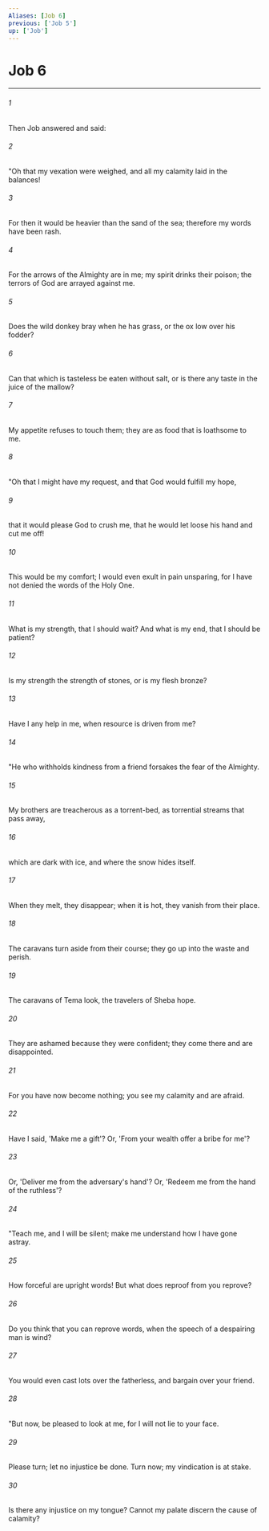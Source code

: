 ```yaml
---
Aliases: [Job 6]
previous: ['Job 5']
up: ['Job']
---
```

# Job 6

***

 

###### 1 
Then Job answered and said:
 
 

###### 2 
"Oh that my vexation were weighed, 
 and all my calamity laid in the balances! 
 
 

###### 3 
For then it would be heavier than the sand of the sea; 
 therefore my words have been rash. 
 
 

###### 4 
For the arrows of the Almighty are in me; 
 my spirit drinks their poison; 
 the terrors of God are arrayed against me. 
 
 

###### 5 
Does the wild donkey bray when he has grass, 
 or the ox low over his fodder? 
 
 

###### 6 
Can that which is tasteless be eaten without salt, 
 or is there any taste in the juice of the mallow? 
 
 

###### 7 
My appetite refuses to touch them; 
 they are as food that is loathsome to me.
 
 

###### 8 
"Oh that I might have my request, 
 and that God would fulfill my hope, 
 
 

###### 9 
that it would please God to crush me, 
 that he would let loose his hand and cut me off! 
 
 

###### 10 
This would be my comfort; 
 I would even exult in pain unsparing, 
 for I have not denied the words of the Holy One. 
 
 

###### 11 
What is my strength, that I should wait? 
 And what is my end, that I should be patient? 
 
 

###### 12 
Is my strength the strength of stones, or is my flesh bronze? 
 
 

###### 13 
Have I any help in me, 
 when resource is driven from me?
 
 

###### 14 
"He who withholds kindness from a friend 
 forsakes the fear of the Almighty. 
 
 

###### 15 
My brothers are treacherous as a torrent-bed, 
 as torrential streams that pass away, 
 
 

###### 16 
which are dark with ice, 
 and where the snow hides itself. 
 
 

###### 17 
When they melt, they disappear; 
 when it is hot, they vanish from their place. 
 
 

###### 18 
The caravans turn aside from their course; 
 they go up into the waste and perish. 
 
 

###### 19 
The caravans of Tema look, 
 the travelers of Sheba hope. 
 
 

###### 20 
They are ashamed because they were confident; 
 they come there and are disappointed. 
 
 

###### 21 
For you have now become nothing; 
 you see my calamity and are afraid. 
 
 

###### 22 
Have I said, 'Make me a gift'? 
 Or, 'From your wealth offer a bribe for me'? 
 
 

###### 23 
Or, 'Deliver me from the adversary's hand'? 
 Or, 'Redeem me from the hand of the ruthless'?
 
 

###### 24 
"Teach me, and I will be silent; 
 make me understand how I have gone astray. 
 
 

###### 25 
How forceful are upright words! 
 But what does reproof from you reprove? 
 
 

###### 26 
Do you think that you can reprove words, 
 when the speech of a despairing man is wind? 
 
 

###### 27 
You would even cast lots over the fatherless, 
 and bargain over your friend.
 
 

###### 28 
"But now, be pleased to look at me, 
 for I will not lie to your face. 
 
 

###### 29 
Please turn; let no injustice be done. 
 Turn now; my vindication is at stake. 
 
 

###### 30 
Is there any injustice on my tongue? 
 Cannot my palate discern the cause of calamity?
 
